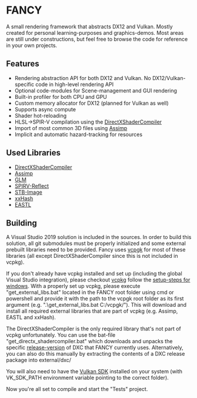 # FANCY

A small rendering framework that abstracts DX12 and Vulkan.
Mostly created for personal learning-purposes and graphics-demos. Most areas are still under constructions, but feel free to browse the code for reference in your own projects.

## Features
* Rendering abstraction API for both DX12 and Vulkan. No DX12/Vulkan-specific code in high-level rendering API
* Optional code-modules for Scene-management and GUI rendering
* Built-in profiler for both CPU and GPU
* Custom memory allocator for DX12 (planned for Vulkan as well)
* Supports async compute
* Shader hot-reloading
* HLSL->SPIR-V compilation using the [DirectXShaderCompiler](https://github.com/microsoft/DirectXShaderCompiler)
* Import of most common 3D files using [Assimp](https://github.com/assimp/assimp)
* Implicit and automatic hazard-tracking for resources

## Used Libraries
* [DirectXShaderCompiler](https://github.com/microsoft/DirectXShaderCompiler)
* [Assimp](https://github.com/assimp/assimp)
* [GLM](https://github.com/g-truc/glm)
* [SPIRV-Reflect](https://github.com/chaoticbob/SPIRV-Reflect)
* [STB-Image](https://github.com/nothings/stb)
* [xxHash](https://github.com/Cyan4973/xxHash)
* [EASTL](https://github.com/electronicarts/EASTL)

## Building
A Visual Studio 2019 solution is included in the sources. In order to build this solution, all git submodules must be properly initialized and some external prebuilt libraries need to be provided. Fancy uses [vcpgk](https://github.com/microsoft/vcpkg) for most of these libraries (all except DirectXShaderCompiler since this is not included in vcpkg).

If you don't already have vcpkg installed and set up (including the global Visual Studio integration), please checkout [vcpkg](https://github.com/microsoft/vcpkg) follow the [setup-steps for windows](https://github.com/microsoft/vcpkg#quick-start-windows).
With a properly set up vcpkg, please execute "get_external_libs.bat" located in the FANCY root folder using cmd or powershell and provide it with the path to the vcpgk root folder as its first argument (e.g. ".\get_external_libs.bat C:/vcpgk/"). This will download and install all required external libraries that are part of vcpkg (e.g. Assimp, EASTL and xxHash).

The DirectXShaderCompiler is the only required library that's not part of vcpkg unfortunately. You can use the bat-file "get_directx_shadercompiler.bat" which downloads and unpacks the specific [release-version](https://github.com/microsoft/DirectXShaderCompiler/releases) of DXC that FANCY currently uses. Alternatively, you can also do this manually by extracting the contents of a DXC release package into external/dxc/

You will also need to have the [Vulkan SDK](https://www.lunarg.com/vulkan-sdk/) installed on your system (with VK_SDK_PATH environment variable pointing to the correct folder).

Now you're all set to compile and start the "Tests" project.



